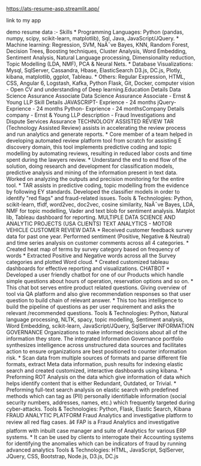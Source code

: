 https://ats-resume-asp.streamlit.app/

link to my app



demo resume data :- Skills * Programming Languages: Python (pandas, numpy, scipy, scikit-learn, matplotlib), Sql, Java, JavaScript/JQuery. * Machine learning: Regression, SVM, NaÃ¯ve Bayes, KNN, Random Forest, Decision Trees, Boosting techniques, Cluster Analysis, Word Embedding, Sentiment Analysis, Natural Language processing, Dimensionality reduction, Topic Modelling (LDA, NMF), PCA & Neural Nets. * Database Visualizations: Mysql, SqlServer, Cassandra, Hbase, ElasticSearch D3.js, DC.js, Plotly, kibana, matplotlib, ggplot, Tableau. * Others: Regular Expression, HTML, CSS, Angular 6, Logstash, Kafka, Python Flask, Git, Docker, computer vision - Open CV and understanding of Deep learning.Education Details Data Science Assurance Associate Data Science Assurance Associate - Ernst & Young LLP Skill Details JAVASCRIPT- Exprience - 24 months jQuery- Exprience - 24 months Python- Exprience - 24 monthsCompany Details company - Ernst & Young LLP description - Fraud Investigations and Dispute Services Assurance TECHNOLOGY ASSISTED REVIEW TAR (Technology Assisted Review) assists in accelerating the review process and run analytics and generate reports. * Core member of a team helped in developing automated review platform tool from scratch for assisting E discovery domain, this tool implements predictive coding and topic modelling by automating reviews, resulting in reduced labor costs and time spent during the lawyers review. * Understand the end to end flow of the solution, doing research and development for classification models, predictive analysis and mining of the information present in text data. Worked on analyzing the outputs and precision monitoring for the entire tool. * TAR assists in predictive coding, topic modelling from the evidence by following EY standards. Developed the classifier models in order to identify "red flags" and fraud-related issues. Tools & Technologies: Python, scikit-learn, tfidf, word2vec, doc2vec, cosine similarity, NaÃ¯ve Bayes, LDA, NMF for topic modelling, Vader and text blob for sentiment analysis. Matplot lib, Tableau dashboard for reporting. MULTIPLE DATA SCIENCE AND ANALYTIC PROJECTS (USA CLIENTS) TEXT ANALYTICS - MOTOR VEHICLE CUSTOMER REVIEW DATA * Received customer feedback survey data for past one year. Performed sentiment (Positive, Negative & Neutral) and time series analysis on customer comments across all 4 categories. * Created heat map of terms by survey category based on frequency of words * Extracted Positive and Negative words across all the Survey categories and plotted Word cloud. * Created customized tableau dashboards for effective reporting and visualizations. CHATBOT * Developed a user friendly chatbot for one of our Products which handle simple questions about hours of operation, reservation options and so on. * This chat bot serves entire product related questions. Giving overview of tool via QA platform and also give recommendation responses so that user question to build chain of relevant answer. * This too has intelligence to build the pipeline of questions as per user requirement and asks the relevant /recommended questions. Tools & Technologies: Python, Natural language processing, NLTK, spacy, topic modelling, Sentiment analysis, Word Embedding, scikit-learn, JavaScript/JQuery, SqlServer INFORMATION GOVERNANCE Organizations to make informed decisions about all of the information they store. The integrated Information Governance portfolio synthesizes intelligence across unstructured data sources and facilitates action to ensure organizations are best positioned to counter information risk. * Scan data from multiple sources of formats and parse different file formats, extract Meta data information, push results for indexing elastic search and created customized, interactive dashboards using kibana. * Preforming ROT Analysis on the data which give information of data which helps identify content that is either Redundant, Outdated, or Trivial. * Preforming full-text search analysis on elastic search with predefined methods which can tag as (PII) personally identifiable information (social security numbers, addresses, names, etc.) which frequently targeted during cyber-attacks. Tools & Technologies: Python, Flask, Elastic Search, Kibana FRAUD ANALYTIC PLATFORM Fraud Analytics and investigative platform to review all red flag cases. â¢ FAP is a Fraud Analytics and investigative platform with inbuilt case manager and suite of Analytics for various ERP systems. * It can be used by clients to interrogate their Accounting systems for identifying the anomalies which can be indicators of fraud by running advanced analytics Tools & Technologies: HTML, JavaScript, SqlServer, JQuery, CSS, Bootstrap, Node.js, D3.js, DC.js
